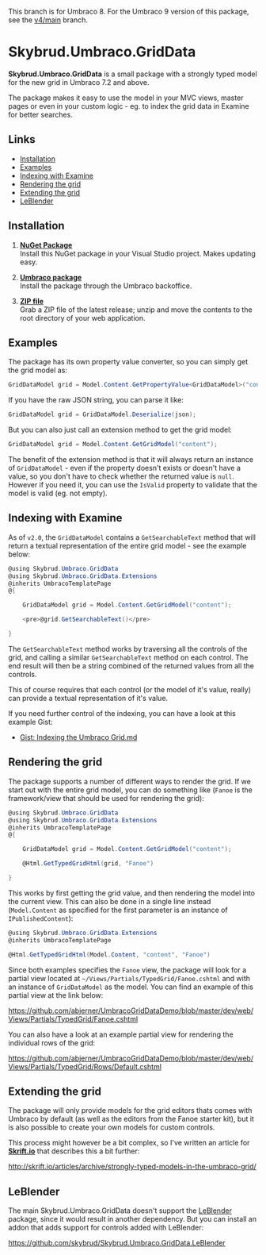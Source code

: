 <div class="Box">
    <div class="Box-row flash flash-full flash-warn mt-0">
        <p>This branch is for Umbraco 8. For the Umbraco 9 version of this package, see the <a href="https://github.com/skybrud/Skybrud.Umbraco.GridData/tree/v4/main">v4/main</a> branch.</p>
    </div>
</div>

Skybrud.Umbraco.GridData
========================

**Skybrud.Umbraco.GridData** is a small package with a strongly typed model for the new grid in Umbraco 7.2 and above.

The package makes it easy to use the model in your MVC views, master pages or even in your custom logic - eg. to index the grid data in Examine for better searches.

## Links

- <a href="#installation">Installation</a>
- <a href="#examples">Examples</a>
- <a href="#indexing-with-examine">Indexing with Examine</a>
- <a href="#rendering-the-grid">Rendering the grid</a>
- <a href="#extending-the-grid">Extending the grid</a>
- <a href="#leblender">LeBlender</a>




## Installation

1. [**NuGet Package**][NuGetPackage]  
Install this NuGet package in your Visual Studio project. Makes updating easy.

1. [**Umbraco package**][UmbracoPackage]  
Install the package through the Umbraco backoffice.

1. [**ZIP file**][GitHubRelease]  
Grab a ZIP file of the latest release; unzip and move the contents to the root directory of your web application.

[NuGetPackage]: https://www.nuget.org/packages/Skybrud.Umbraco.GridData
[UmbracoPackage]: https://our.umbraco.org/projects/developer-tools/skybrudumbracogriddata/
[GitHubRelease]: https://github.com/skybrud/Skybrud.Umbraco.GridData




## Examples

The package has its own property value converter, so you can simply get the grid model as:

```C#
GridDataModel grid = Model.Content.GetPropertyValue<GridDataModel>("content");
```

If you have the raw JSON string, you can parse it like:

```C#
GridDataModel grid = GridDataModel.Deserialize(json);
```

But you can also just call an extension method to get the grid model:

```C#
GridDataModel grid = Model.Content.GetGridModel("content");
```

The benefit of the extension method is that it will always return an instance of `GridDataModel` - even if the property doesn't exists or doesn't have a value, so you don't have to check whether the returned value is `null`. However if you need it, you can use the `IsValid` property to validate that the model is valid (eg. not empty).




## Indexing with Examine

As of `v2.0`, the `GridDataModel` contains a `GetSearchableText` method that will return a textual representation of the entire grid model - see the example below:

```C#
@using Skybrud.Umbraco.GridData
@using Skybrud.Umbraco.GridData.Extensions
@inherits UmbracoTemplatePage
@{

    GridDataModel grid = Model.Content.GetGridModel("content");

    <pre>@grid.GetSearchableText()</pre>

}
```

The `GetSearchableText` method works by traversing all the controls of the grid, and calling a similar `GetSearchableText` method on each control. The end result will then be a string combined of the returned values from all the controls.

This of course requires that each control (or the model of it's value, really) can provide a textual representation of it's value.

If you need further control of the indexing, you can have a look at this example Gist:

* [Gist: Indexing the Umbraco Grid.md](https://gist.github.com/abjerner/bdd89e0788d274ec5a33)




## Rendering the grid

The package supports a number of different ways to render the grid. If we start out with the entire grid model, you can do something like (`Fanoe` is the framework/view that should be used for rendering the grid):

```C#
@using Skybrud.Umbraco.GridData
@using Skybrud.Umbraco.GridData.Extensions
@inherits UmbracoTemplatePage
@{

    GridDataModel grid = Model.Content.GetGridModel("content");

    @Html.GetTypedGridHtml(grid, "Fanoe")

}
```

This works by first getting the grid value, and then rendering the model into the current view. This can also be done in a single line instead (`Model.Content` as specified for the first parameter is an instance of `IPublishedContent`):

```C#
@using Skybrud.Umbraco.GridData.Extensions
@inherits UmbracoTemplatePage

@Html.GetTypedGridHtml(Model.Content, "content", "Fanoe")
```

Since both examples specifies the `Fanoe` view, the package will look for a partial view located at `~/Views/Partials/TypedGrid/Fanoe.cshtml` and with an instance of `GridDataModel` as the model. You can find an example of this partial view at the link below:

https://github.com/abjerner/UmbracoGridDataDemo/blob/master/dev/web/Views/Partials/TypedGrid/Fanoe.cshtml

You can also have a look at an example partial view for rendering the individual rows of the grid:

https://github.com/abjerner/UmbracoGridDataDemo/blob/master/dev/web/Views/Partials/TypedGrid/Rows/Default.cshtml




## Extending the grid

The package will only provide models for the grid editors thats comes with Umbraco by default (as well as the editors from the Fanoe starter kit), but it is also possible to create your own models for custom controls.

This process might however be a bit complex, so I've written an article for [**Skrift.io**](http://skrift.io/) that describes this a bit further:

http://skrift.io/articles/archive/strongly-typed-models-in-the-umbraco-grid/




## LeBlender

The main Skybrud.Umbraco.GridData doesn't support the [LeBlender](https://github.com/Lecoati/LeBlender) package, since it would result in another dependency. But you can install an addon that adds support for controls added with LeBlender:

https://github.com/skybrud/Skybrud.Umbraco.GridData.LeBlender
